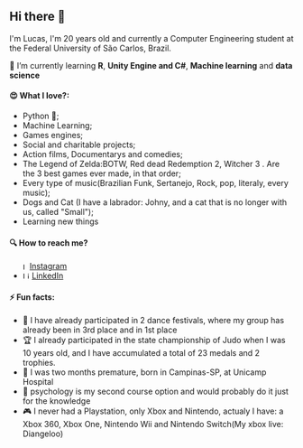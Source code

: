 ## Hi there 👋

I'm Lucas, I'm 20 years old and  currently a Computer Engineering student at the Federal University of São Carlos, Brazil.

🌱 I’m currently learning  **R**, **Unity Engine and C#**, **Machine learning** and **data science**

#### :heart_eyes: What I love?:
- Python 🐍;
- Machine Learning;
- Games engines;
- Social and charitable projects;
- Action films, Documentarys and comedies;
- The Legend of Zelda:BOTW, Red dead Redemption 2, Witcher 3 . Are the 3 best games ever made, in that order;
- Every type of music(Brazilian Funk, Sertanejo, Rock, pop, literaly, every music);
- Dogs and Cat (I have a labrador: Johny, and a cat that is no longer with us, called "Small");
- Learning new things

#### :mag: How to reach me?
<ul>
  <li style="display: flex; align-items: center;">
    <img src="https://image.flaticon.com/icons/svg/174/174855.svg" width="12" alt="Instagram"> 
    <a href="https://www.instagram.com/lucas.marchiori_/" target="_blank" title="Instagram">Instagram</a>
  </li>
  <li>
    <img src="https://user-images.githubusercontent.com/3603793/87078013-6b09a380-c1fa-11ea-9ca0-6789b1cafb1c.png" width="12" alt="Linkedin"> 
    <a href="https://www.linkedin.com/in/lucashm/" target="_blank" title="LinkedIn">LinkedIn</a>
  </li>
</ul>

#### ⚡ Fun facts:
- :dancer: I have already participated in 2 dance festivals, where my group has already been in 3rd place and in 1st place
- :trophy: I already participated in the state championship of Judo when I was 10 years old, and I have accumulated a total of 23 medals and 2 trophies.
- :baby: I was two months premature, born in Campinas-SP, at Unicamp Hospital
- :blue_book: psychology is my second course option and would probably do it just for the knowledge
- :video_game: I never had a Playstation, only Xbox and Nintendo, actualy I have: a Xbox 360, Xbox One, Nintendo Wii and Nintendo Switch(My xbox live: Diangeloo)
